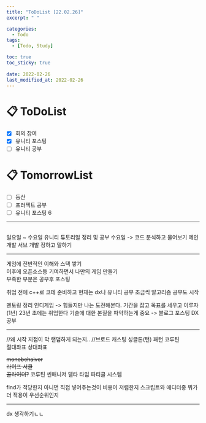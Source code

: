 ```yaml
---
title: "ToDoList [22.02.26]"
excerpt: " "

categories:
  - Todo
tags:
  - [Todo, Study]

toc: true
toc_sticky: true
 
date: 2022-02-26
last_modified_at: 2022-02-26
---
```


# 📋 ToDoList  

- [x] 회의 참여
- [x] 유니티 포스팅
- [ ] 유니티 공부

# 📋 TomorrowList  

- [ ] 등산
- [ ] 프러젝트 공부
- [ ] 유니티 포스팅 6

---

## 

일요일 ~ 수요일 유니티 튜토리얼 정리 및 공부
수요일 -> 코드 분석하고 물어보기
메인 개발 서브 개발 정하고 말하기

---

게임에 전반적인 이해와 스택 쌓기  
이후에 오픈소스등 기여하면서 나만의 게임 만들기  
부족한 부분은 공부후 포스팅  

취업 전에 c++로 코테 준비하고
현재는 dx나 유니티 공부 조금씩 알고리즘 공부도 시작  

멘토링 정리
인디게임 -> 힘들지만 나는 도전해본다.
기간을 잡고 목표를 세우고 이루자
(1년) 23년 초에는 취업한다
기술에 대한 본질을 파악하는게 중요 -> 블로그 포스팅 DX공부

---  

//왜 시작 지점이 막 랜덤하게 되는지..
//브로드 캐스팅
싱글톤(턴) 패턴
코루틴  
절대좌표 상대좌표

~~monobehaivor~~  
~~라이프 서클~~  
~~콜라이더?~~
코루틴
씬매니저
델타 타임
파티클 시스템

find가 적당한지 아니면 직접 넣어주는것이 비용이 저렴한지
스크립트와 에디터중 뭐가 더 적용이 우선순위인지

---   

dx 생각하기ㄴㄴ